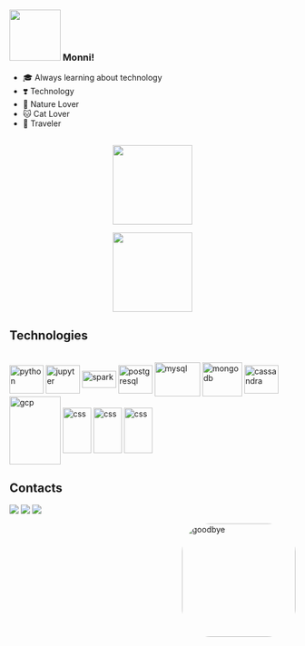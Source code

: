 ### <img src="https://media4.giphy.com/media/LaFwBlzwUi0yoaFgJd/giphy.gif?cid=790b7611557b9814d4d854eaef94754a7edeb3f5721ef557&rid=giphy.gif&ct=s" width="90"> Monni!

 - 🎓 Always learning about technology
 - ❣️ Technology 
 - 🌳 Nature Lover
 - 🐱 Cat Lover
 - 🧳 Traveler
 
  
## 

<div style="text-align: center;">
  <a href="https://github.com/Monni-Tonon">
    <img height="140em" src="https://github-readme-stats.vercel.app/api?username=Monni-Tonon&show_icons=true&theme=highcontrast&include_all_commits=true&count_private=true"/><p></p>
    <img height="140em" src="https://github-readme-stats.vercel.app/api/top-langs/?username=Monni-Tonon&layout=compact&langs_count=7&theme=highcontrast"/>
  </a>
</div>

## Technologies

<div align="left"style="display: inline_block"><br>
  <img align="center" alt="python" height="50" width="60" src="https://cdn.jsdelivr.net/gh/devicons/devicon/icons/python/python-original-wordmark.svg">
  <img align="center" alt="jupyter" height="50" width="60" src="https://cdn.jsdelivr.net/gh/devicons/devicon/icons/jupyter/jupyter-original-wordmark.svg">
  <img align="center" alt="spark" height="30" width="60" src="https://upload.wikimedia.org/wikipedia/commons/thumb/f/f3/Apache_Spark_logo.svg/1200px-Apache_Spark_logo.svg.png">
  <img align="center" alt="postgresql" height="50" width="60" src="https://cdn.jsdelivr.net/gh/devicons/devicon/icons/postgresql/postgresql-plain-wordmark.svg">
  <img align="center" alt="mysql" height="60" width="80" src="https://cdn.jsdelivr.net/gh/devicons/devicon/icons/mysql/mysql-original-wordmark.svg">
  <img align="center" alt="mongodb" height="60" width="70" src="https://cdn.jsdelivr.net/gh/devicons/devicon/icons/mongodb/mongodb-original-wordmark.svg">
  <img align="center" alt="cassandra" height="50" width="60" src="https://upload.wikimedia.org/wikipedia/commons/thumb/5/5e/Cassandra_logo.svg/1280px-Cassandra_logo.svg.png">
  <img align="center" alt="gcp" height="120" width="90" src="https://cdn.jsdelivr.net/gh/devicons/devicon/icons/googlecloud/googlecloud-original-wordmark.svg">
  <img align="center" alt="css" height="80" width="50" src="https://cdn.jsdelivr.net/gh/devicons/devicon/icons/html5/html5-original.svg">
  <img align="center" alt="css" height="80" width="50" src="https://cdn.jsdelivr.net/gh/devicons/devicon/icons/css3/css3-original.svg">
 <img align="center" alt="css" height="80" width="50" src="https://cdn.jsdelivr.net/gh/devicons/devicon/icons/javascript/javascript-original.svg">
          
          
  
  
</div>
  
## Contacts
  
 <div align="left"> 
 
 <a href="https://www.linkedin.com/in/monnicy-tonon/" target="_blank"><img src="https://img.shields.io/badge/-LinkedIn-%230077B5?style=for-the-badge&logo=linkedin&logoColor=white" target="_blank"></a> <a href = "mailto:monnicy@gmail.com"><img src="https://img.shields.io/badge/-Gmail-%23333?style=for-the-badge&logo=gmail&logoColor=white" target="_blank"></a> <a href="https://www.instagram.com/debarbegirl" target="_blank"><img src="https://img.shields.io/badge/-Instagram-%23E4405F?style=for-the-badge&logo=instagram&logoColor=white" target="_blank"></a>
 
 <img align="right" alt="goodbye" height="200" style="border-radius:50px;" src="https://media0.giphy.com/media/Qp8JVw4n37No6spF3s/giphy.webp?cid=ecf05e478vqa4ekqbb2bk086v9uj50xnqny2z5g9260racoy&rid=giphy.webp&ct=s">
</div>
 
</div>

